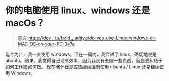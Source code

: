 # 你的电脑使用 linux、windows 还是 macOs？

> 原文:[https://dev . to/farid _ aditya/do-you-use-Linux-windows-or-MAC OS-on-your-PC-3e7e](https://dev.to/farid_aditya/do-you-use-linux-windows-or-macos-on-your-pc-3e7e)

迄今为止，我一直使用 windows，但在一周内，我尝试了 linux，确切地说是 ubuntu。结果，我觉得自己没有效率，因为我没有去做一些东西，而是更纠结于如何工作或如何做。
现在我怀疑是应该继续强制使用 ubuntu / Linux 还是继续使用 Windows。